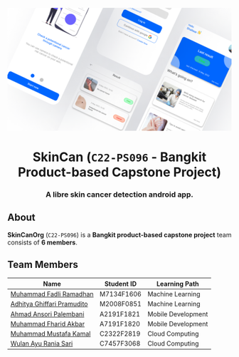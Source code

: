 <p align="center">
    <a href="https://github.com/SkinCanOrg"><img src="/profile/shoot.png" alt="Z3R0" width="640"/></a>
</p>

<h1 align="center">SkinCan (<code>C22-PS096</code> - Bangkit Product-based Capstone Project)</h1>

<h3 align="center">A <b>libre</b> skin cancer detection android app.</h3>

## About
**SkinCanOrg** (`C22-PS096`) is a **Bangkit product-based capstone project** team consists of **6 members**.

## Team Members

| Name                       | Student ID | Learning Path      |
|----------------------------|------------|--------------------|
| [Muhammad Fadli Ramadhan](https://github.com/orgs/SkinCanOrg/people/fadlinisasiGit)    | M7134F1606 | Machine Learning   |
| [Adhitya Ghiffari Pramudito](https://github.com/orgs/SkinCanOrg/people/adhityaghiffari) | M2008F0851 | Machine Learning   |
| [Ahmad Ansori Palembani](https://github.com/orgs/SkinCanOrg/people/null2264)     | A2191F1821 | Mobile Development |
| [Muhammad Fharid Akbar](https://github.com/orgs/SkinCanOrg/people/FATx64)      | A7191F1820 | Mobile Development |
| [Muhammad Mustafa Kamal](https://github.com/Kamalkun75)     | C2322F2819 | Cloud Computing    |
| [Wulan Ayu Rania Sari](https://github.com/orgs/SkinCanOrg/people/wulanayu28)       | C7457F3068 | Cloud Computing    |
